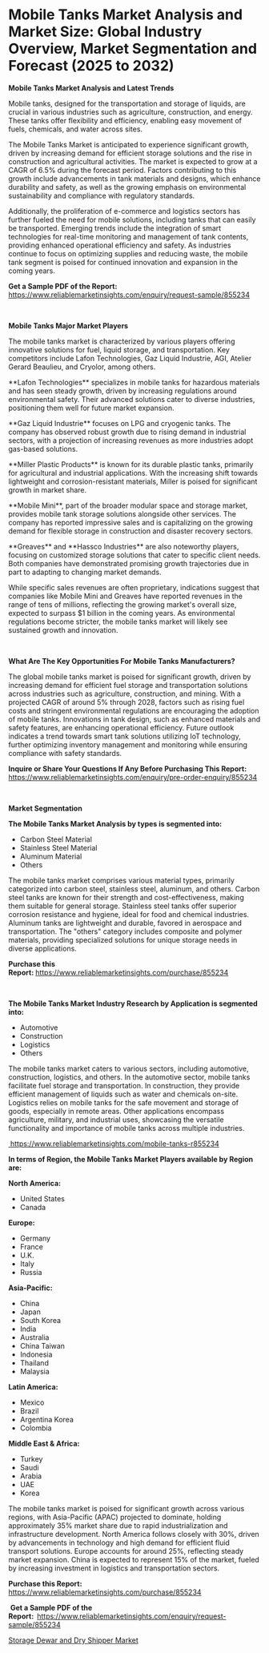 <p><h1>Mobile Tanks Market Analysis and Market Size: Global Industry Overview, Market Segmentation and Forecast (2025 to 2032)</h1></p><p><strong>Mobile Tanks Market Analysis and Latest Trends</strong></p>
<p><p>Mobile tanks, designed for the transportation and storage of liquids, are crucial in various industries such as agriculture, construction, and energy. These tanks offer flexibility and efficiency, enabling easy movement of fuels, chemicals, and water across sites. </p><p>The Mobile Tanks Market is anticipated to experience significant growth, driven by increasing demand for efficient storage solutions and the rise in construction and agricultural activities. The market is expected to grow at a CAGR of 6.5% during the forecast period. Factors contributing to this growth include advancements in tank materials and designs, which enhance durability and safety, as well as the growing emphasis on environmental sustainability and compliance with regulatory standards.</p><p>Additionally, the proliferation of e-commerce and logistics sectors has further fueled the need for mobile solutions, including tanks that can easily be transported. Emerging trends include the integration of smart technologies for real-time monitoring and management of tank contents, providing enhanced operational efficiency and safety. As industries continue to focus on optimizing supplies and reducing waste, the mobile tank segment is poised for continued innovation and expansion in the coming years.</p></p>
<p><strong>Get a Sample PDF of the Report:&nbsp;</strong> <a href="https://www.reliablemarketinsights.com/enquiry/request-sample/855234?utm_campaign=3493&utm_medium=2&utm_source=Github&utm_content=ia&utm_term=10042025&utm_id=mobile-tanks">https://www.reliablemarketinsights.com/enquiry/request-sample/855234</a></p>
<p>&nbsp;</p>
<p><strong>Mobile Tanks Major Market Players</strong></p>
<p><p>The mobile tanks market is characterized by various players offering innovative solutions for fuel, liquid storage, and transportation. Key competitors include Lafon Technologies, Gaz Liquid Industrie, AGI, Atelier Gerard Beaulieu, and Cryolor, among others.</p><p>**Lafon Technologies** specializes in mobile tanks for hazardous materials and has seen steady growth, driven by increasing regulations around environmental safety. Their advanced solutions cater to diverse industries, positioning them well for future market expansion.</p><p>**Gaz Liquid Industrie** focuses on LPG and cryogenic tanks. The company has observed robust growth due to rising demand in industrial sectors, with a projection of increasing revenues as more industries adopt gas-based solutions. </p><p>**Miller Plastic Products** is known for its durable plastic tanks, primarily for agricultural and industrial applications. With the increasing shift towards lightweight and corrosion-resistant materials, Miller is poised for significant growth in market share.</p><p>**Mobile Mini**, part of the broader modular space and storage market, provides mobile tank storage solutions alongside other services. The company has reported impressive sales and is capitalizing on the growing demand for flexible storage in construction and disaster recovery sectors.</p><p>**Greaves** and **Hassco Industries** are also noteworthy players, focusing on customized storage solutions that cater to specific client needs. Both companies have demonstrated promising growth trajectories due in part to adapting to changing market demands.</p><p>While specific sales revenues are often proprietary, indications suggest that companies like Mobile Mini and Greaves have reported revenues in the range of tens of millions, reflecting the growing market's overall size, expected to surpass $1 billion in the coming years. As environmental regulations become stricter, the mobile tanks market will likely see sustained growth and innovation.</p></p>
<p>&nbsp;</p>
<p><strong>What Are The Key Opportunities For Mobile Tanks Manufacturers?</strong></p>
<p><p>The global mobile tanks market is poised for significant growth, driven by increasing demand for efficient fuel storage and transportation solutions across industries such as agriculture, construction, and mining. With a projected CAGR of around 5% through 2028, factors such as rising fuel costs and stringent environmental regulations are encouraging the adoption of mobile tanks. Innovations in tank design, such as enhanced materials and safety features, are enhancing operational efficiency. Future outlook indicates a trend towards smart tank solutions utilizing IoT technology, further optimizing inventory management and monitoring while ensuring compliance with safety standards.</p></p>
<p><strong>Inquire or Share Your Questions If Any Before Purchasing This Report:</strong> <a href="https://www.reliablemarketinsights.com/enquiry/pre-order-enquiry/855234?utm_campaign=3493&utm_medium=2&utm_source=Github&utm_content=ia&utm_term=10042025&utm_id=mobile-tanks">https://www.reliablemarketinsights.com/enquiry/pre-order-enquiry/855234</a></p>
<p>&nbsp;</p>
<p><strong>Market Segmentation</strong></p>
<p><strong>The Mobile Tanks Market Analysis by types is segmented into:</strong></p>
<p><ul><li>Carbon Steel Material</li><li>Stainless Steel Material</li><li>Aluminum Material</li><li>Others</li></ul></p>
<p><p>The mobile tanks market comprises various material types, primarily categorized into carbon steel, stainless steel, aluminum, and others. Carbon steel tanks are known for their strength and cost-effectiveness, making them suitable for general storage. Stainless steel tanks offer superior corrosion resistance and hygiene, ideal for food and chemical industries. Aluminum tanks are lightweight and durable, favored in aerospace and transportation. The "others" category includes composite and polymer materials, providing specialized solutions for unique storage needs in diverse applications.</p></p>
<p><strong>Purchase this Report:&nbsp;</strong><a href="https://www.reliablemarketinsights.com/purchase/855234?utm_campaign=3493&utm_medium=2&utm_source=Github&utm_content=ia&utm_term=10042025&utm_id=mobile-tanks">https://www.reliablemarketinsights.com/purchase/855234</a></p>
<p>&nbsp;</p>
<p><strong>The Mobile Tanks Market Industry Research by Application is segmented into:</strong></p>
<p><ul><li>Automotive</li><li>Construction</li><li>Logistics</li><li>Others</li></ul></p>
<p><p>The mobile tanks market caters to various sectors, including automotive, construction, logistics, and others. In the automotive sector, mobile tanks facilitate fuel storage and transportation. In construction, they provide efficient management of liquids such as water and chemicals on-site. Logistics relies on mobile tanks for the safe movement and storage of goods, especially in remote areas. Other applications encompass agriculture, military, and industrial uses, showcasing the versatile functionality and importance of mobile tanks across multiple industries.</p></p>
<p><a href="https://www.reliablemarketinsights.com/mobile-tanks-r855234?utm_campaign=3493&utm_medium=2&utm_source=Github&utm_content=ia&utm_term=10042025&utm_id=mobile-tanks">&nbsp;https://www.reliablemarketinsights.com/mobile-tanks-r855234</a></p>
<p><strong>In terms of Region, the Mobile Tanks Market Players available by Region are:</strong></p>
<p>
    <p> <strong> North America: </strong>
        <ul>
            <li>United States</li>
            <li>Canada</li>
        </ul>
        </p> 
    <p> <strong> Europe: </strong>
        <ul>
            <li>Germany</li>
            <li>France</li>
            <li>U.K.</li>
            <li>Italy</li>
            <li>Russia</li>
        </ul>
        </p> 
    <p> <strong> Asia-Pacific: </strong>
        <ul>
            <li>China</li>
            <li>Japan</li>
            <li>South Korea</li>
            <li>India</li>
            <li>Australia</li>
            <li>China Taiwan</li>
            <li>Indonesia</li>
            <li>Thailand</li>
            <li>Malaysia</li>
        </ul>
        </p> 
    <p> <strong> Latin America: </strong>
        <ul>
            <li>Mexico</li>
            <li>Brazil</li>
            <li>Argentina Korea</li>
            <li>Colombia</li>
        </ul>
        </p> 
    <p> <strong> Middle East & Africa: </strong>
        <ul>
            <li>Turkey</li>
            <li>Saudi</li>
            <li>Arabia</li>
            <li>UAE</li>
            <li>Korea</li>
        </ul>
    </p>
    </p>
<p><p>The mobile tanks market is poised for significant growth across various regions, with Asia-Pacific (APAC) projected to dominate, holding approximately 35% market share due to rapid industrialization and infrastructure development. North America follows closely with 30%, driven by advancements in technology and high demand for efficient fluid transport solutions. Europe accounts for around 25%, reflecting steady market expansion. China is expected to represent 15% of the market, fueled by increasing investment in logistics and transportation sectors.</p></p>
<p><strong>Purchase this Report: </strong><a href="https://www.reliablemarketinsights.com/purchase/855234?utm_campaign=3493&utm_medium=2&utm_source=Github&utm_content=ia&utm_term=10042025&utm_id=mobile-tanks">https://www.reliablemarketinsights.com/purchase/855234</a></p>
<p>&nbsp;<strong>Get a Sample PDF of the Report:&nbsp;&nbsp;</strong><a href="https://www.reliablemarketinsights.com/enquiry/request-sample/855234?utm_campaign=3493&utm_medium=2&utm_source=Github&utm_content=ia&utm_term=10042025&utm_id=mobile-tanks">https://www.reliablemarketinsights.com/enquiry/request-sample/855234</a></p>
<p><strong></strong></p>
<p><p><a href="https://github.com/julyju69/Market-Research-Report-List-6/blob/main/storage-dewar-and-dry-shipper-market.md?utm_campaign=3493&utm_medium=2&utm_source=Github&utm_content=ia&utm_term=10042025&utm_id=mobile-tanks">Storage Dewar and Dry Shipper Market</a></p></p>